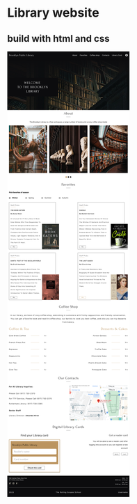 # Library website

## **build with html and css**

![This is desktop version](./assets/images/design/Desktop%20-%201440.png)
